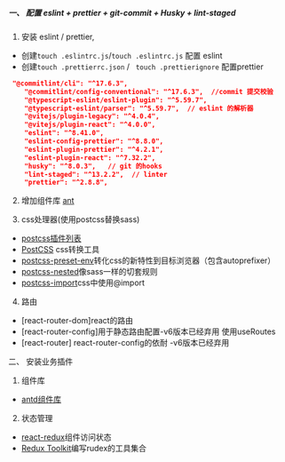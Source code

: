 ##### 一、 配置 eslint + prettier  + git-commit + Husky + lint-staged

1. 安装 eslint / prettier, 

* 创建`touch .eslintrc.js`/`touch .eslintrc.js` 配置 eslint
* 创建`touch .prettierrc.json` / ` touch .prettierignore` 配置prettier

```json
 "@commitlint/cli": "^17.6.3",
    "@commitlint/config-conventional": "^17.6.3",  //commit 提交校验
    "@typescript-eslint/eslint-plugin": "^5.59.7",
    "@typescript-eslint/parser": "^5.59.7",  // eslint 的解析器
    "@vitejs/plugin-legacy": "^4.0.4",
    "@vitejs/plugin-react": "^4.0.0",
    "eslint": "^8.41.0",
    "eslint-config-prettier": "^8.8.0",
    "eslint-plugin-prettier": "^4.2.1",
    "eslint-plugin-react": "^7.32.2",
    "husky": "^8.0.3",   // git 的hooks
    "lint-staged": "^13.2.2",  // linter 
    "prettier": "^2.8.8",
```


2. 增加组件库 [ant](https://ant.design/docs/react/introduce-cn)

3. css处理器(使用postcss替换sass)
* [postcss插件列表](https://github.com/postcss/postcss/blob/main/docs/plugins.md)
* [PostCSS](https://github.com/postcss/postcss/blob/main/docs/README-cn.md) css转换工具
* [postcss-preset-env](https://github.com/csstools/postcss-plugins/tree/main/plugin-packs/postcss-preset-env)转化css的新特性到目标浏览器（包含autoprefixer）
* [postcss-nested](https://github.com/postcss/postcss-nested)像sass一样的切套规则
* [postcss-import](https://github.com/postcss/postcss-import)css中使用@import



4. 路由
* [react-router-dom]react的路由
* [react-router-config]用于静态路由配置-v6版本已经弃用 使用useRoutes
* [react-router] react-router-config的依耐 -v6版本已经弃用


二、 安装业务插件

1. 组件库

* [antd组件库](https://ant.design/docs/react/introduce-cn)

2. 状态管理
* [react-redux](https://github.com/reduxjs/react-redux)组件访问状态
* [Redux Toolkit](https://github.com/reduxjs/react-redux)编写rudex的工具集合
